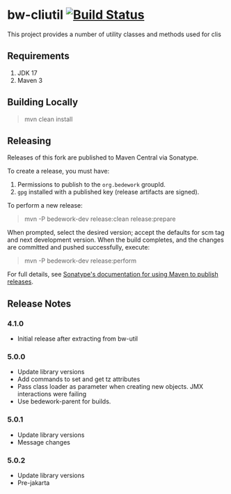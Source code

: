 # bw-cliutil [![Build Status](https://travis-ci.org/Bedework/bw-util.svg)](https://travis-ci.org/Bedework/bw-util)
This project provides a number of utility classes and methods used for clis

## Requirements

1. JDK 17
2. Maven 3

## Building Locally

> mvn clean install

## Releasing

Releases of this fork are published to Maven Central via Sonatype.

To create a release, you must have:

1. Permissions to publish to the `org.bedework` groupId.
2. `gpg` installed with a published key (release artifacts are signed).

To perform a new release:

> mvn -P bedework-dev release:clean release:prepare

When prompted, select the desired version; accept the defaults for scm tag and next development version.
When the build completes, and the changes are committed and pushed successfully, execute:

> mvn -P bedework-dev release:perform

For full details, see [Sonatype's documentation for using Maven to publish releases](http://central.sonatype.org/pages/apache-maven.html).

## Release Notes
### 4.1.0
* Initial release after extracting from bw-util

### 5.0.0
* Update library versions 
* Add commands to set and get tz attributes
* Pass class loader as parameter when creating new objects. JMX interactions were failing
* Use bedework-parent for builds.

### 5.0.1
* Update library versions 
* Message changes

### 5.0.2
* Update library versions 
* Pre-jakarta


